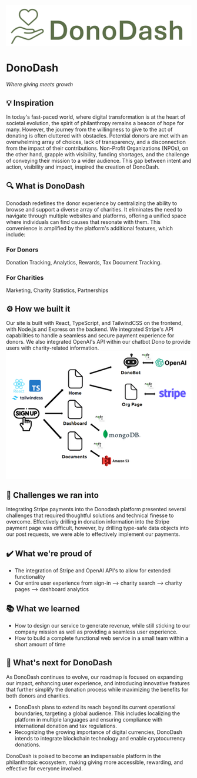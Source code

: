 ![Alt text](/frontend/public/donoDashLogo.png "DonoDash")
# DonoDash

*Where giving meets growth*

## 💡 Inspiration

In today's fast-paced world, where digital transformation is at the heart of societal evolution, the spirit of philanthropy remains a beacon of hope for many. However, the journey from the willingness to give to the act of donating is often cluttered with obstacles. Potential donors are met with an overwhelming array of choices, lack of transparency, and a disconnection from the impact of their contributions. Non-Profit Organizations (NPOs), on the other hand, grapple with visibility, funding shortages, and the challenge of conveying their mission to a wider audience. This gap between intent and action, visibility and impact, inspired the creation of DonoDash.


## 🔍 What is DonoDash

Donodash redefines the donor experience by centralizing the ability to browse and support a diverse array of charities. It eliminates the need to navigate through multiple websites and platforms, offering a unified space where individuals can find causes that resonate with them. This convenience is amplified by the platform's additional features, which include:
### For Donors
Donation Tracking, Analytics, Rewards, Tax Document Tracking.

### For Charities
Marketing, Charity Statistics, Partnerships

## ⚙️ How we built it

Our site is built with React, TypeScript, and TailwindCSS on the frontend, with Node.js and Express on the backend. We integrated Stripe's API capabilities to handle a seamless and secure payment experience for donors. We also integrated OpenAI's API within our chatbot Dono to provide users with charity-related information.
![Alt text](/frontend/public/techOverview.png "techOverview")


## 🚧 Challenges we ran into

Integrating Stripe payments into the Donodash platform presented several challenges that required thoughtful solutions and technical finesse to overcome. Effectively drilling in donation information into the Stripe payment page was difficult, however, by drilling type-safe data objects into our post requests, we were able to effectively implement our payments. 

## ✔️ What we're proud of

- The integration of Stripe and OpenAI API's to allow for extended functionality
- Our entire user experience from sign-in --> charity search --> charity pages --> dashboard analytics

## 📚 What we learned

- How to design our service to generate revenue, while still sticking to our company mission as well as providing a seamless user experience.
- How to build a complete functional web service in a small team within a short amount of time
  
## 🔭 What's next for DonoDash

As DonoDash continues to evolve, our roadmap is focused on expanding our impact, enhancing user experience, and introducing innovative features that further simplify the donation process while maximizing the benefits for both donors and charities. 
- DonoDash plans to extend its reach beyond its current operational boundaries, targeting a global audience. This includes localizing the platform in multiple languages and ensuring compliance with international donation and tax regulations.
- Recognizing the growing importance of digital currencies, DonoDash intends to integrate blockchain technology and enable cryptocurrency donations.
  
DonoDash is poised to become an indispensable platform in the philanthropic ecosystem, making giving more accessible, rewarding, and effective for everyone involved.
